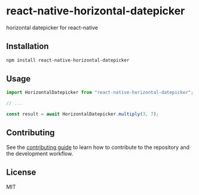 # react-native-horizontal-datepicker

horizontal datepicker for react-native

## Installation

```sh
npm install react-native-horizontal-datepicker
```

## Usage

```js
import HorizontalDatepicker from "react-native-horizontal-datepicker";

// ...

const result = await HorizontalDatepicker.multiply(3, 7);
```

## Contributing

See the [contributing guide](CONTRIBUTING.md) to learn how to contribute to the repository and the development workflow.

## License

MIT
